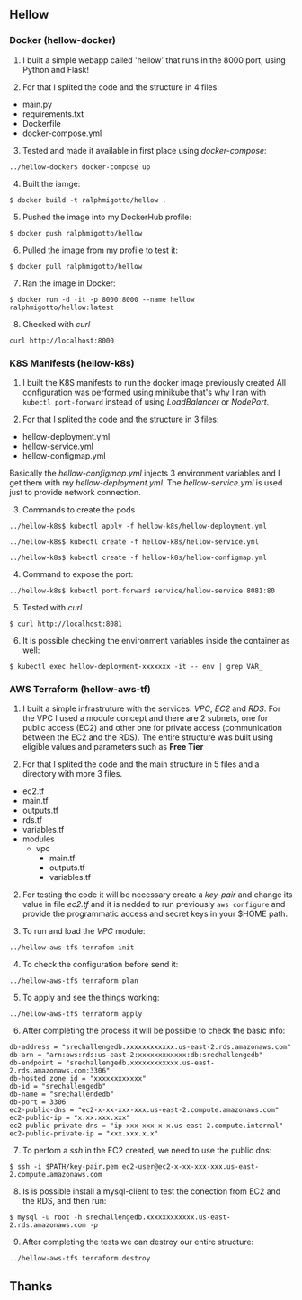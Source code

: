 ## Hellow

### Docker (hellow-docker)

1. I built a simple webapp called 'hellow' that runs in the 8000 port, using Python and Flask!

2. For that I splited the code and the structure in 4 files:
  - main.py 
  - requirements.txt
  - Dockerfile
  - docker-compose.yml

3. Tested and made it available in first place using *docker-compose*:

  `../hellow-docker$ docker-compose up`

4. Built the iamge:

  `$ docker build -t ralphmigotto/hellow .`

5. Pushed the image into my DockerHub profile:

  `$ docker push ralphmigotto/hellow` 

6. Pulled the image from my profile to test it:

  `$ docker pull ralphmigotto/hellow`
  
7. Ran the image in Docker:

  `$ docker run -d -it -p 8000:8000 --name hellow ralphmigotto/hellow:latest`

8. Checked with *curl*

  `curl http://localhost:8000`

### K8S Manifests (hellow-k8s)

1. I built the K8S manifests to run the docker image previously created
   All configuration was performed using minikube that's why I ran with `kubectl port-forward` instead of using *LoadBalancer* or *NodePort*.

2. For that I splited the code and the structure in 3 files:
  - hellow-deployment.yml
  - hellow-service.yml
  - hellow-configmap.yml
  
  Basically the *hellow-configmap.yml* injects 3 environment variables and I get them with my *hellow-deployment.yml*. The *hellow-service.yml* is used just to provide network connection.

3. Commands to create the pods
 
  `../hellow-k8s$ kubectl apply -f hellow-k8s/hellow-deployment.yml`

  `../hellow-k8s$ kubectl create -f hellow-k8s/hellow-service.yml`

  `../hellow-k8s$ kubectl create -f hellow-k8s/hellow-configmap.yml`

4. Command to expose the port:

 `../hellow-k8s$ kubectl port-forward service/hellow-service 8081:80`

5. Tested with *curl*

  `$ curl http://localhost:8081`

6. It is possible checking the environment variables inside the container as well:

  `$ kubectl exec hellow-deployment-xxxxxxx -it -- env | grep VAR_`
  
### AWS Terraform (hellow-aws-tf)

1. I built a simple infrastruture with the services: *VPC*, *EC2* and *RDS*. For the VPC I used a module concept and there are 2 subnets, one for public access (EC2) and other one for private access (communication between the EC2 and the RDS). The entire structure was built using eligible values and parameters such as **Free Tier**

2. For that I splited the code and the main structure in 5 files and a directory with more 3 files.
  - ec2.tf  
  - main.tf  
  - outputs.tf
  - rds.tf
  - variables.tf
  - modules
    - vpc
      - main.tf
      - outputs.tf
      - variables.tf 

2. For testing the code it will be necessary create a *key-pair* and change its value in file *ec2.tf* and it is nedded to run previously `aws configure` and provide the programmatic access and secret keys in your $HOME path.

3. To run and load the *VPC* module:

  `../hellow-aws-tf$ terrafom init`
 
4. To check the configuration before send it:

  `../hellow-aws-tf$ terraform plan`
  
5. To apply and see the things working:

  `../hellow-aws-tf$ terraform apply`
  
6. After completing the process it will be possible to check the basic info:

  ```
  db-address = "srechallengedb.xxxxxxxxxxxx.us-east-2.rds.amazonaws.com"
  db-arn = "arn:aws:rds:us-east-2:xxxxxxxxxxxx:db:srechallengedb"
  db-endpoint = "srechallengedb.xxxxxxxxxxxx.us-east-2.rds.amazonaws.com:3306"
  db-hosted_zone_id = "xxxxxxxxxxxx"
  db-id = "srechallengedb"
  db-name = "srechallendedb"
  db-port = 3306
  ec2-public-dns = "ec2-x-xx-xxx-xxx.us-east-2.compute.amazonaws.com"
  ec2-public-ip = "x.xx.xxx.xxx"
  ec2-public-private-dns = "ip-xxx-xxx-x-x.us-east-2.compute.internal"
  ec2-public-private-ip = "xxx.xxx.x.x"
  ```
  
7. To perfom a *ssh* in the EC2 created, we need to use the public dns:

  `$ ssh -i $PATH/key-pair.pem ec2-user@ec2-x-xx-xxx-xxx.us-east-2.compute.amazonaws.com`

8. Is is possible install a mysql-client to test the conection from EC2 and the RDS, and then run:

  `$ mysql -u root -h srechallengedb.xxxxxxxxxxxx.us-east-2.rds.amazonaws.com -p`
  
9. After completing the tests we can destroy our entire structure:

  `../hellow-aws-tf$ terraform destroy`

## Thanks 
